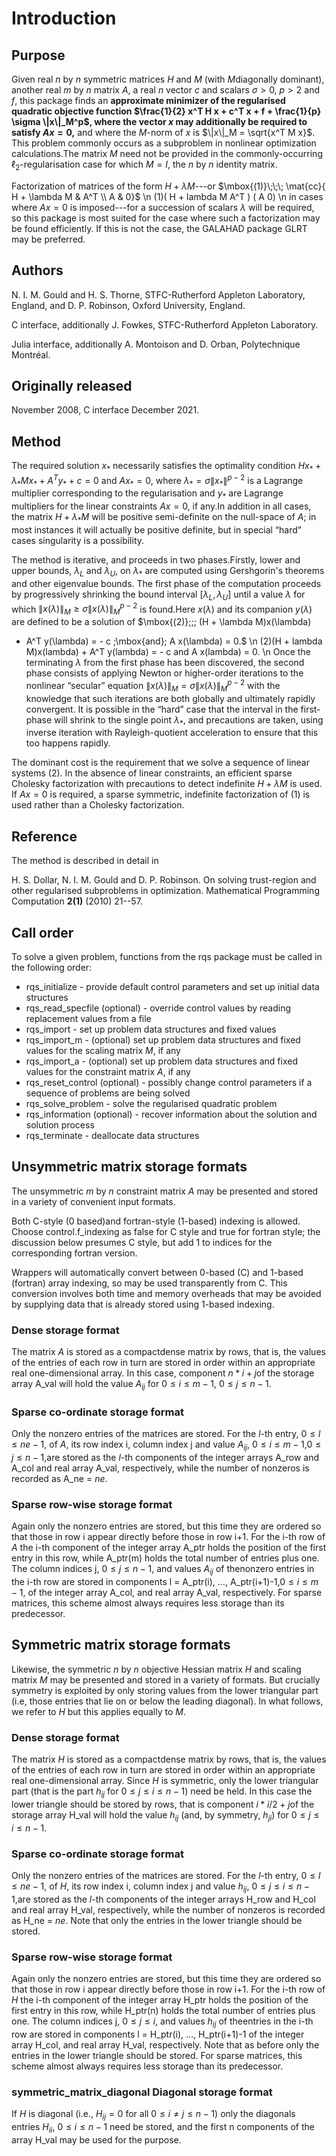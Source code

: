 # Introduction

## Purpose

Given real $n$ by $n$ symmetric matrices $H$ and $M$
(with $M$diagonally dominant), another real $m$ by $n$
matrix $A$, a real $n$ vector $c$ and scalars $\sigma>0$,
$p>2$ and $f$, this package
finds an **approximate minimizer of the regularised quadratic
objective function $\frac{1}{2} x^T H x + c^T x + f +
\frac{1}{p} \sigma \|x\|_M^p$, where the vector $x$ may
additionally be required to satisfy $A x = 0$,** and where
the $M$-norm of $x$ is $\|x\|_M = \sqrt{x^T M x}$.
This problem commonly occurs as a subproblem in nonlinear
optimization calculations.The matrix $M$ need not be provided in
the commonly-occurring $\ell_2$-regularisation case for which
$M =I$, the $n$ by $n$ identity matrix.

Factorization of matrices of the form $H + \lambda M$---or
$\mbox{(1)}\;\;\; \mat{cc}{ H + \lambda M & A^T \\ A & 0}$
\n
(1)( H + lambda M A^T )
 ( A 0)
\n
in cases where $A x = 0$ is imposed---for a succession of
scalars $\lambda$ will be required, so this package is most suited for
the case where such a factorization may be found efficiently. If this is
not the case, the GALAHAD package GLRT may be preferred.

## Authors

N. I. M. Gould and H. S. Thorne, STFC-Rutherford Appleton Laboratory, England,
and D. P. Robinson, Oxford University, England.

C interface, additionally J. Fowkes, STFC-Rutherford Appleton Laboratory.

Julia interface, additionally A. Montoison and D. Orban, Polytechnique Montréal.

## Originally released

November 2008, C interface December 2021.

## Method

The required solution $x_*$ necessarily satisfies the optimality
condition $H x_* + \lambda_* M x_* + A^T y_* + c = 0$ and
$A x_* = 0$, where $\lambda_* = \sigma\|x_*\|^{p-2}$
is a Lagrange multiplier corresponding to the
regularisation and $y_*$ are Lagrange multipliers for the linear
constraints $A x = 0$, if any.In addition in all cases, the
matrix $H + \lambda_* M$ will be positive semi-definite on the
null-space of $A$; in most instances it will actually be positive
definite, but in special “hard” cases singularity is a possibility.

The method is iterative, and proceeds in two phases.Firstly, lower and
upper bounds, $\lambda_L$ and
$\lambda_U$, on $\lambda_*$ are computed using
Gershgorin's theorems and other eigenvalue bounds. The first phase of
the computation proceeds by progressively shrinking the bound interval
$[\lambda_L,\lambda_U]$
until a value $\lambda$ for which $\|x(\lambda)\|_M \geq \sigma
\|x(\lambda)\|_M^{p-2}$ is found.Here $x(\lambda)$ and its
companion $y(\lambda)$ are defined to be a solution of
$\mbox{(2)}\;\;\; (H + \lambda M)x(\lambda)
 + A^T y(\lambda) = - c \;\mbox{and}\; A x(\lambda) = 0.$
\n
 (2)(H + lambda M)x(lambda) + A^T y(lambda) = - c and
A x(lambda) = 0.
\n
Once the terminating $\lambda$ from the first phase has been discovered,
the second phase consists of applying Newton or higher-order iterations
to the nonlinear “secular” equation
$\|x(\lambda)\|_M = \sigma \|x(\lambda)\|_M^{p-2}$ with
the knowledge that such iterations are both globally and ultimately
rapidly convergent. It is possible in the “hard” case that the
interval in the first-phase will shrink to the single point $\lambda_*$,
and precautions are taken, using inverse iteration with Rayleigh-quotient
acceleration to ensure that this too happens rapidly.

The dominant cost is the requirement that we solve a sequence of linear
systems (2). In the absence of linear constraints, an efficient
sparse Cholesky factorization with precautions to detect indefinite
$H + \lambda M$ is used. If $A x = 0$ is required, a sparse
symmetric, indefinite factorization of (1) is used rather than a
Cholesky factorization.

## Reference

The method is described in detail in

H. S. Dollar, N. I. M. Gould and D. P. Robinson.
On solving trust-region and other regularised subproblems in optimization.
Mathematical Programming Computation **2(1)** (2010) 21--57.

## Call order

To solve a given problem, functions from the rqs package must be called
in the following order:

- rqs\_initialize - provide default control parameters and set up initial data structures
- rqs\_read\_specfile (optional) - override control values by reading replacement values from a file
- rqs\_import - set up problem data structures and fixed values
- rqs\_import_m - (optional) set up problem data structures
and fixed values for the scaling matrix $M$, if any
- rqs\_import_a - (optional) set up problem data structures
and fixed values for the constraint matrix $A$, if any
- rqs\_reset\_control (optional) - possibly change control parameters if a sequence of problems are being solved
- rqs\_solve_problem - solve the regularised quadratic problem
- rqs\_information (optional) - recover information about the solution and solution process
- rqs\_terminate - deallocate data structures

##  Unsymmetric matrix storage formats

The unsymmetric $m$ by $n$ constraint matrix $A$ may be presented
and stored in a variety of convenient input formats.

Both C-style (0 based)and fortran-style (1-based) indexing is allowed.
Choose control.f_indexing as false for C style and true for
fortran style; the discussion below presumes C style, but add 1 to
indices for the corresponding fortran version.

Wrappers will automatically convert between 0-based (C) and 1-based
(fortran) array indexing, so may be used transparently from C. This
conversion involves both time and memory overheads that may be avoided
by supplying data that is already stored using 1-based indexing.

### Dense storage format

The matrix $A$ is stored as a compactdense matrix by rows, that is,
the values of the entries of each row in turn are
stored in order within an appropriate real one-dimensional array.
In this case, component $n \ast i + j$of the storage array A_val
will hold the value $A_{ij}$ for $0 \leq i \leq m-1$,
$0 \leq j \leq n-1$.

###  Sparse co-ordinate storage format

Only the nonzero entries of the matrices are stored.
For the $l$-th entry, $0 \leq l \leq ne-1$, of $A$,
its row index i, column index j
and value $A_{ij}$,
$0 \leq i \leq m-1$,$0 \leq j \leq n-1$,are stored as
the $l$-th components of the integer arrays A_row and
A_col and real array A_val, respectively, while the number of nonzeros
is recorded as A_ne = $ne$.

###  Sparse row-wise storage format

Again only the nonzero entries are stored, but this time
they are ordered so that those in row i appear directly before those
in row i+1. For the i-th row of $A$ the i-th component of the
integer array A_ptr holds the position of the first entry in this row,
while A_ptr(m) holds the total number of entries plus one.
The column indices j, $0 \leq j \leq n-1$, and values
$A_{ij}$ of thenonzero entries in the i-th row are stored in components
l = A_ptr(i), $\ldots$, A_ptr(i+1)-1,$0 \leq i \leq m-1$,
of the integer array A_col, and real array A_val, respectively.
For sparse matrices, this scheme almost always requires less storage than
its predecessor.

##  Symmetric matrix storage formats

Likewise, the symmetric $n$ by $n$ objective Hessian matrix
$H$ and scaling matrix $M$ may be presented
and stored in a variety of formats. But crucially symmetry is exploited
by only storing values from the lower triangular part
(i.e, those entries that lie on or below the leading diagonal).
In what follows, we refer to $H$ but this applies equally to $M$.

### Dense storage format

The matrix $H$ is stored as a compactdense matrix by rows, that is,
the values of the entries of each row in turn are
stored in order within an appropriate real one-dimensional array.
Since $H$ is symmetric, only the lower triangular part (that is the part
$h_{ij}$ for $0 \leq j \leq i \leq n-1$) need be held.
In this case the lower triangle should be stored by rows, that is
component $i \ast i / 2 + j$of the storage array H_val
will hold the value $h_{ij}$ (and, by symmetry, $h_{ji}$)
for $0 \leq j \leq i \leq n-1$.

###  Sparse co-ordinate storage format

Only the nonzero entries of the matrices are stored.
For the $l$-th entry, $0 \leq l \leq ne-1$, of $H$,
its row index i, column index j
and value $h_{ij}$, $0 \leq j \leq i \leq n-1$,are stored as
the $l$-th components of the integer arrays H_row and
H_col and real array H_val, respectively, while the number of nonzeros
is recorded as H_ne = $ne$.
Note that only the entries in the lower triangle should be stored.

###  Sparse row-wise storage format

Again only the nonzero entries are stored, but this time
they are ordered so that those in row i appear directly before those
in row i+1. For the i-th row of $H$ the i-th component of the
integer array H_ptr holds the position of the first entry in this row,
while H_ptr(n) holds the total number of entries plus one.
The column indices j, $0 \leq j \leq i$, and values
$h_{ij}$ of theentries in the i-th row are stored in components
l = H_ptr(i), $\ldots$, H_ptr(i+1)-1 of the
integer array H_col, and real array H_val, respectively.
Note that as before only the entries in the lower triangle should be stored.
For sparse matrices, this scheme almost always requires less storage than
its predecessor.

### symmetric\_matrix_diagonal Diagonal storage format

If $H$ is diagonal (i.e., $H_{ij} = 0$ for all
$0 \leq i \neq j \leq n-1$) only the diagonals entries
$H_{ii}$, $0 \leq i \leq n-1$ need
be stored, and the first n components of the array H_val may be
used for the purpose.

